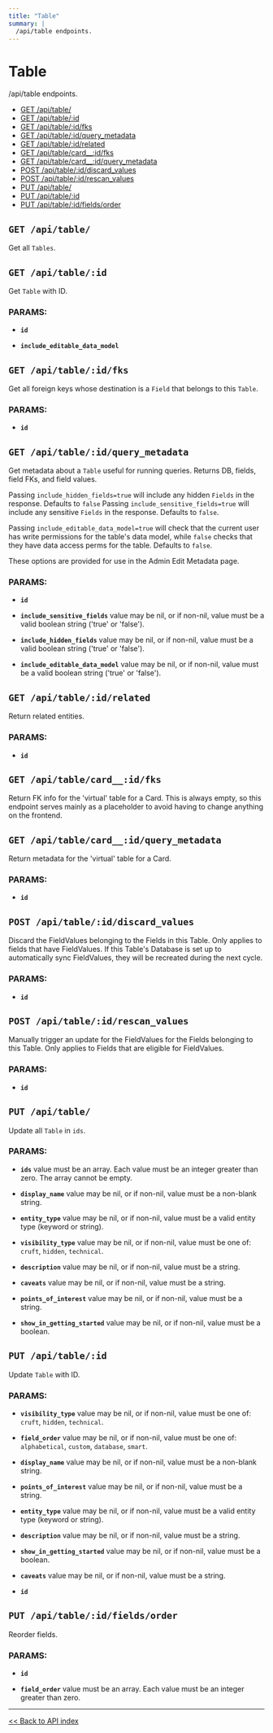 ```yaml
---
title: "Table"
summary: |
  /api/table endpoints.
---
```


# Table

/api/table endpoints.

  - [GET /api/table/](#get-apitable)
  - [GET /api/table/:id](#get-apitableid)
  - [GET /api/table/:id/fks](#get-apitableidfks)
  - [GET /api/table/:id/query_metadata](#get-apitableidquery_metadata)
  - [GET /api/table/:id/related](#get-apitableidrelated)
  - [GET /api/table/card__:id/fks](#get-apitablecard__idfks)
  - [GET /api/table/card__:id/query_metadata](#get-apitablecard__idquery_metadata)
  - [POST /api/table/:id/discard_values](#post-apitableiddiscard_values)
  - [POST /api/table/:id/rescan_values](#post-apitableidrescan_values)
  - [PUT /api/table/](#put-apitable)
  - [PUT /api/table/:id](#put-apitableid)
  - [PUT /api/table/:id/fields/order](#put-apitableidfieldsorder)

## `GET /api/table/`

Get all `Tables`.

## `GET /api/table/:id`

Get `Table` with ID.

### PARAMS:

*  **`id`** 

*  **`include_editable_data_model`**

## `GET /api/table/:id/fks`

Get all foreign keys whose destination is a `Field` that belongs to this `Table`.

### PARAMS:

*  **`id`**

## `GET /api/table/:id/query_metadata`

Get metadata about a `Table` useful for running queries.
   Returns DB, fields, field FKs, and field values.

  Passing `include_hidden_fields=true` will include any hidden `Fields` in the response. Defaults to `false`
  Passing `include_sensitive_fields=true` will include any sensitive `Fields` in the response. Defaults to `false`.

  Passing `include_editable_data_model=true` will check that the current user has write permissions for the table's
  data model, while `false` checks that they have data access perms for the table. Defaults to `false`.

  These options are provided for use in the Admin Edit Metadata page.

### PARAMS:

*  **`id`** 

*  **`include_sensitive_fields`** value may be nil, or if non-nil, value must be a valid boolean string ('true' or 'false').

*  **`include_hidden_fields`** value may be nil, or if non-nil, value must be a valid boolean string ('true' or 'false').

*  **`include_editable_data_model`** value may be nil, or if non-nil, value must be a valid boolean string ('true' or 'false').

## `GET /api/table/:id/related`

Return related entities.

### PARAMS:

*  **`id`**

## `GET /api/table/card__:id/fks`

Return FK info for the 'virtual' table for a Card. This is always empty, so this endpoint
   serves mainly as a placeholder to avoid having to change anything on the frontend.

## `GET /api/table/card__:id/query_metadata`

Return metadata for the 'virtual' table for a Card.

### PARAMS:

*  **`id`**

## `POST /api/table/:id/discard_values`

Discard the FieldValues belonging to the Fields in this Table. Only applies to fields that have FieldValues. If
   this Table's Database is set up to automatically sync FieldValues, they will be recreated during the next cycle.

### PARAMS:

*  **`id`**

## `POST /api/table/:id/rescan_values`

Manually trigger an update for the FieldValues for the Fields belonging to this Table. Only applies to Fields that
   are eligible for FieldValues.

### PARAMS:

*  **`id`**

## `PUT /api/table/`

Update all `Table` in `ids`.

### PARAMS:

*  **`ids`** value must be an array. Each value must be an integer greater than zero. The array cannot be empty.

*  **`display_name`** value may be nil, or if non-nil, value must be a non-blank string.

*  **`entity_type`** value may be nil, or if non-nil, value must be a valid entity type (keyword or string).

*  **`visibility_type`** value may be nil, or if non-nil, value must be one of: `cruft`, `hidden`, `technical`.

*  **`description`** value may be nil, or if non-nil, value must be a string.

*  **`caveats`** value may be nil, or if non-nil, value must be a string.

*  **`points_of_interest`** value may be nil, or if non-nil, value must be a string.

*  **`show_in_getting_started`** value may be nil, or if non-nil, value must be a boolean.

## `PUT /api/table/:id`

Update `Table` with ID.

### PARAMS:

*  **`visibility_type`** value may be nil, or if non-nil, value must be one of: `cruft`, `hidden`, `technical`.

*  **`field_order`** value may be nil, or if non-nil, value must be one of: `alphabetical`, `custom`, `database`, `smart`.

*  **`display_name`** value may be nil, or if non-nil, value must be a non-blank string.

*  **`points_of_interest`** value may be nil, or if non-nil, value must be a string.

*  **`entity_type`** value may be nil, or if non-nil, value must be a valid entity type (keyword or string).

*  **`description`** value may be nil, or if non-nil, value must be a string.

*  **`show_in_getting_started`** value may be nil, or if non-nil, value must be a boolean.

*  **`caveats`** value may be nil, or if non-nil, value must be a string.

*  **`id`**

## `PUT /api/table/:id/fields/order`

Reorder fields.

### PARAMS:

*  **`id`** 

*  **`field_order`** value must be an array. Each value must be an integer greater than zero.

---

[<< Back to API index](../api-documentation.md)